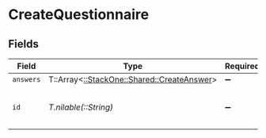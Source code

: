 # CreateQuestionnaire


## Fields

| Field                                                                             | Type                                                                              | Required                                                                          | Description                                                                       | Example                                                                           |
| --------------------------------------------------------------------------------- | --------------------------------------------------------------------------------- | --------------------------------------------------------------------------------- | --------------------------------------------------------------------------------- | --------------------------------------------------------------------------------- |
| `answers`                                                                         | T::Array<[::StackOne::Shared::CreateAnswer](../../models/shared/createanswer.md)> | :heavy_minus_sign:                                                                | N/A                                                                               |                                                                                   |
| `id`                                                                              | *T.nilable(::String)*                                                             | :heavy_minus_sign:                                                                | Unique identifier                                                                 | 8187e5da-dc77-475e-9949-af0f1fa4e4e3                                              |